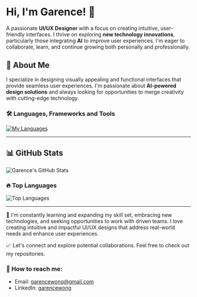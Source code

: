 # Hi, I'm Garence! 👋

A passionate **UI/UX Designer** with a focus on creating intuitive, user-friendly interfaces. I thrive on exploring **new technology innovations**, particularly those integrating **AI** to improve user experiences. I'm eager to collaborate, learn, and continue growing both personally and professionally.

## 🚀 About Me

I specialize in designing visually appealing and functional interfaces that provide seamless user experiences. I'm passionate about **AI-powered design solutions** and always looking for opportunities to merge creativity with cutting-edge technology.

### 🛠️ Languages, Frameworks and Tools

[![My Languages](https://skillicons.dev/icons?i=figma,xd,vscode,html,css,js,python,cs)](https://skillicons.dev)

---

## 📊 GitHub Stats

![Garence's GitHub Stats](https://github-readme-stats.vercel.app/api?username=garencewong&show_icons=true&theme=dracula)

### 🔥 Top Languages
![Top Languages](https://github-readme-stats.vercel.app/api/top-langs/?username=garencewong&layout=compact)

---

🌱 I'm constantly learning and expanding my skill set, embracing new technologies, and seeking opportunities to work with driven teams. I love creating intuitive and impactful UI/UX designs that address real-world needs and enhance user experiences.

📈 Let's connect and explore potential collaborations. Feel free to check out my repositories.

  
### 💬 How to reach me:
- Email: [garencewong@gmail.com](mailto:garencewong@gmail.com)
- LinkedIn: [garencewong](www.linkedin.com/in/garence-wong)



<!--
**GarenceWong/GarenceWong** is a ✨ _special_ ✨ repository because its `README.md` (this file) appears on your GitHub profile.

Here are some ideas to get you started:

- 🔭 I’m currently working on ...
- 🌱 I’m currently learning ...
- 👯 I’m looking to collaborate on ...
- 🤔 I’m looking for help with ...
- 💬 Ask me about ...
- 📫 How to reach me: ...
- 😄 Pronouns: ...
- ⚡ Fun fact: ...
-->
